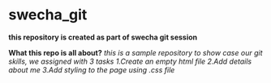 # swecha_git

**this repository is created as part of swecha git session**

**What this repo is all about?**
_this is a sample repository to show case our git skills, we assigned with 3 tasks 
    1.Create an empty html file
    2.Add details about me
    3.Add styling to the page using .css file_
    
    

